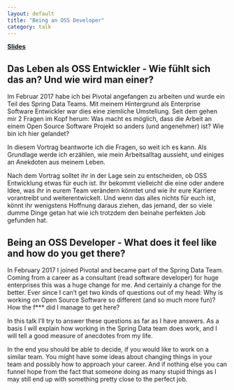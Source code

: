 ```yaml
---
layout: default
title: "Being an OSS Developer"
category: talk
---
```


**[Slides](http://blog.schauderhaft.de/talk-oss-developer/talk.html)**

## Das Leben als OSS Entwickler - Wie fühlt sich das an? Und wie wird man einer? ##

Im Februar 2017 habe ich bei Pivotal angefangen zu arbeiten und wurde ein Teil des Spring Data Teams. Mit meinem Hintergrund als Enterprise Software Entwickler war dies eine ziemliche Umstellung. Seit dem gehen mir 2 Fragen im Kopf herum:
Was macht es möglich, dass die Arbeit an einem Open Source Software Projekt so anders (und angenehmer) ist?
Wie bin ich hier gelandet?

In diesem Vortrag beantworte ich die Fragen, so weit ich es kann. Als Grundlage werde ich erzählen, wie mein Arbeitsalltag aussieht, und einiges an Anekdoten aus meinem Leben.

Nach dem Vortrag solltet ihr in der Lage sein zu entscheiden, ob OSS Entwicklung etwas für euch ist. Ihr bekommt vielleicht die eine oder andere Idee, was ihr in eurem Team verändern könntet und wie ihr eure Karriere vorantreibt und weiterentwickelt. Und wenn das alles nichts für euch ist, könnt ihr wenigstens Hoffnung daraus ziehen, das jemand, der so viele dumme Dinge getan hat wie ich trotzdem den beinahe perfekten Job gefunden hat.

## Being an OSS Developer - What does it feel like and how do you get there? ##

In February 2017 I joined Pivotal and became part of the Spring Data Team. Coming from a career as a consultant (read software developer) for huge enterprises this was a huge change for me. And certainly a change for the better.  Ever since I can’t get two kinds of questions out of my head:
Why is working on Open Source Software so different (and so much more fun)?
How the f*** did I manage to get here?

In this talk I’ll try to answer these questions as far as I have answers. As a basis I will explain how working in the Spring Data team does work, and I will tell a good measure of anecdotes from my life.

In the end you should be able to decide, if you would like to work on a similar team. You might have some ideas about changing things in your team and possibly how to approach your career. And if nothing else you can funnel hope from the fact that someone doing as many stupid things as I may still end up with something pretty close to the perfect job.
